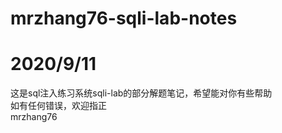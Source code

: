 # mrzhang76-sqli-lab-notes
# 2020/9/11
这是sql注入练习系统sqli-lab的部分解题笔记，希望能对你有些帮助  
如有任何错误，欢迎指正  
mrzhang76  